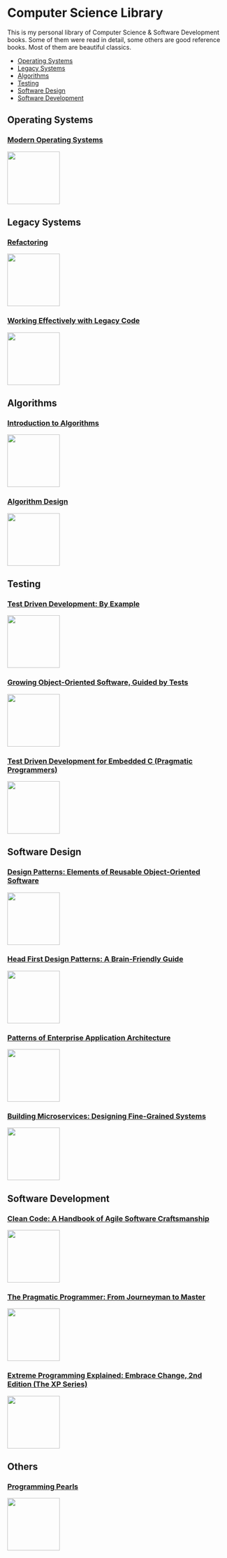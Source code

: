 # Computer Science Library

This is my personal library of Computer Science & Software Development books. Some of them were read in detail, some others are good reference books. Most of them are beautiful classics.

* [Operating Systems](#operating-systems)
* [Legacy Systems](#legacy-systems)
* [Algorithms](#algorithms)
* [Testing](#testing)
* [Software Design](#software-design)
* [Software Development](#software-development)

**Operating Systems**
----

### [Modern Operating Systems](https://www.amazon.com/Modern-Operating-Systems-Andrew-Tanenbaum/dp/013359162X)

<img src="https://images-na.ssl-images-amazon.com/images/I/71nBWJXx5cL._AC_UL320_SR248,320_.jpg" width="120px"/>

**Legacy Systems**
----

### [Refactoring](https://martinfowler.com/books/refactoring.html)

<img src="https://martinfowler.com/books/refactoringBook.jpg" width="120px"/>

### [Working Effectively with Legacy Code](https://www.amazon.com/Working-Effectively-Legacy-Michael-Feathers/dp/0131177052)

<img src="https://images-na.ssl-images-amazon.com/images/I/81RqaoZnLwL._AC_UL115_.jpg" width="120px"/>

**Algorithms**
----

### [Introduction to Algorithms](https://www.amazon.co.uk/Introduction-Algorithms-T-Cormen/dp/0262533057)

<img src="https://images-na.ssl-images-amazon.com/images/I/41PpogZtaOL._AC_UL115_.jpg" width="120px"/>

### [Algorithm Design](https://www.amazon.com/Algorithm-Design-Jon-Kleinberg/dp/0321295358)

<img src="https://images-na.ssl-images-amazon.com/images/I/81onzAm2kgL._AC_UL320_SR280,320_.jpg" width="120px"/>

**Testing**
----

### [Test Driven Development: By Example](https://www.amazon.com/Test-Driven-Development-Kent-Beck/dp/0321146530)

<img src="https://images-na.ssl-images-amazon.com/images/I/51kDbV%2BN65L._AC_UL320_SR254,320_.jpg" width="120px"/>

### [Growing Object-Oriented Software, Guided by Tests](https://www.amazon.com/Growing-Object-Oriented-Software-Guided-Tests/dp/0321503627)

<img src="https://images-na.ssl-images-amazon.com/images/I/815pmDIU7yL._AC_UL320_SR244,320_.jpg" width="120px"/>

### [Test Driven Development for Embedded C (Pragmatic Programmers)](https://www.amazon.com/Driven-Development-Embedded-Pragmatic-Programmers-ebook/dp/B01D3TWF5M)

<img src="https://images-na.ssl-images-amazon.com/images/I/91i-nereO-L.__BG0,0,0,0_FMpng_AC_UL320_SR266,320_.jpg" width="120px"/>

**Software Design**
----

### [Design Patterns: Elements of Reusable Object-Oriented Software](https://www.amazon.com/Design-Patterns-Elements-Reusable-Object-Oriented-ebook/dp/B000SEIBB8)

<img src="https://images-na.ssl-images-amazon.com/images/I/51kuc0iWoKL.__BG0,0,0,0_FMpng_AC_UL320_SR210,320_.jpg" width="120px"/>

### [Head First Design Patterns: A Brain-Friendly Guide](https://www.amazon.com/Head-First-Design-Patterns-Brain-Friendly-ebook/dp/B00AA36RZY/ref=pd_sim_351_3?_encoding=UTF8&psc=1&refRID=HE26GEBZTMRYVBKB0V85)

<img src="https://images-na.ssl-images-amazon.com/images/I/91bobQSPQrL.__BG0,0,0,0_FMpng_AC_UL160_SR138,160_.jpg" width="120px"/>

### [Patterns of Enterprise Application Architecture](https://www.amazon.com/Patterns-Enterprise-Application-Architecture-Martin/dp/0321127420)

<img src="https://images-na.ssl-images-amazon.com/images/I/51IuDvAU1CL._AC_UL320_SR248,320_.jpg" width="120px"/>

### [Building Microservices: Designing Fine-Grained Systems](https://www.amazon.com/Building-Microservices-Designing-Fine-Grained-Systems/dp/1491950358)

<img src="https://images-na.ssl-images-amazon.com/images/I/5156gHBSxaL._AC_UL320_SR244,320_.jpg" width="120px"/>

**Software Development**
----

### [Clean Code: A Handbook of Agile Software Craftsmanship](https://www.amazon.com/Clean-Code-Handbook-Software-Craftsmanship-ebook/dp/B001GSTOAM/ref=pd_sim_351_2?_encoding=UTF8&psc=1&refRID=HE26GEBZTMRYVBKB0V85)

<img src="https://images-na.ssl-images-amazon.com/images/I/51d1qVhmAmL.__BG0,0,0,0_FMpng_AC_UL320_SR240,320_.jpg" width="120px"/>

### [The Pragmatic Programmer: From Journeyman to Master](https://www.amazon.com/Pragmatic-Programmer-Journeyman-Master-ebook/dp/B003GCTQAE/ref=pd_sim_351_4?_encoding=UTF8&psc=1&refRID=HE26GEBZTMRYVBKB0V85)

<img src="https://images-na.ssl-images-amazon.com/images/I/41uPjEenkFL.__BG0,0,0,0_FMpng_AC_UL320_SR254,320_.jpg" width="120px"/>

### [Extreme Programming Explained: Embrace Change, 2nd Edition (The XP Series)](https://www.amazon.com/Extreme-Programming-Explained-Embrace-Change/dp/0321278658)

<img src="https://images-na.ssl-images-amazon.com/images/I/51l1X81fhiL._AC_UL320_SR254,320_.jpg" width="120px"/>

**Others**
----

### [Programming Pearls](https://www.amazon.com/Programming-Pearls-2nd-Jon-Bentley/dp/0201657880)

<img src="https://images-na.ssl-images-amazon.com/images/I/41WonSY9PbL._AC_UL320_SR254,320_.jpg" width="120px"/>
